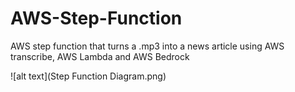 # AWS-Step-Function
AWS step function that turns a .mp3 into a news article using AWS transcribe, AWS Lambda and AWS Bedrock

![alt text](Step Function Diagram.png)
